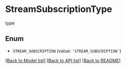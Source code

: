 # StreamSubscriptionType

type

## Enum

* `STREAM_SUBSCRIPTION` (value: `'STREAM_SUBSCRIPTION'`)

[[Back to Model list]](../README.md#documentation-for-models) [[Back to API list]](../README.md#documentation-for-api-endpoints) [[Back to README]](../README.md)


